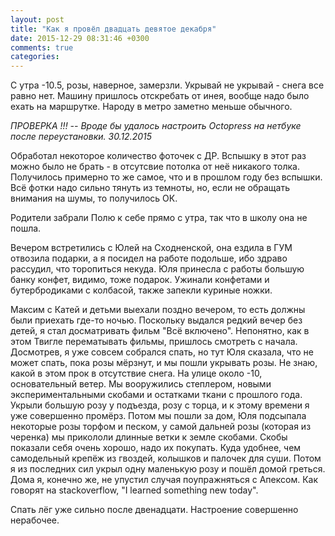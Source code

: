 ```yaml
---
layout: post
title: "Как я провёл двадцать девятое декабря"
date: 2015-12-29 08:31:46 +0300
comments: true
categories: 
---
```

С утра -10.5, розы, наверное, замерзли. Укрывай не укрывай - снега все равно нет. Машину пришлось отскребать от инея, вообще надо было ехать на маршрутке. Народу в метро заметно меньше обычного.

*ПРОВЕРКА !!! -- Вроде бы удалось настроить Octopress на нетбуке после переустановки. 30.12.2015*

Обработал некоторое количество фоточек с ДР. Вспышку в этот раз можно было не брать - в отсутсвие потолка от неё никакого толка. Получилось примерно то же самое, что и в прошлом году без вспышки. Всё фотки надо сильно тянуть из темноты, но, если не обращать внимания на шумы, то получилось ОК.

Родители забрали Полю к себе прямо с утра, так что в школу она не пошла.

Вечером встретились с Юлей на Сходненской, она ездила в ГУМ отвозила подарки, а я посидел на работе подольше, ибо здраво рассудил, что торопиться некуда. Юля принесла с работы большую банку конфет, видимо, тоже подарок. Ужинали конфетами и бутербродиками с колбасой, также запекли куриные ножки.

Максим с Катей и детьми выехали поздно вечером, то есть должны были приехать где-то ночью. Поскольку выдался редкий вечер без детей, я стал досматривать фильм "Всё включено". Непонятно, как в этом Твигле перематывать фильмы, пришлось смотреть с начала. Досмотрев, я уже совсем собрался спать, но тут Юля сказала, что не может спать, пока розы мёрзнут, и мы пошли укрывать розы. Не знаю, какой в этом прок в отсутствие снега. На улице около -10, основательный ветер. Мы вооружились степлером, новыми экспериментальными скобами и остатками ткани с прошлого года. Укрыли большую розу у подъезда, розу с торца, и к этому времени я уже совершенно промёрз. Потом мы пошли за дом, Юля подсыпала некоторые розы торфом и песком, у самой дальней розы (которая из черенка) мы прикололи длинные ветки к земле скобами. Скобы показали себя очень хорошо, надо их покупать. Куда удобнее, чем самодельный крепёж из гвоздей, колышков и палочек для суши. Потом я из последних сил укрыл одну маленькую розу и пошёл домой греться. Дома я, конечно же, не упустил случая поупражняться с Апексом. Как говорят на stackoverflow, "I learned something new today".

Спать лёг уже сильно после двенадцати. Настроение совершенно нерабочее.
